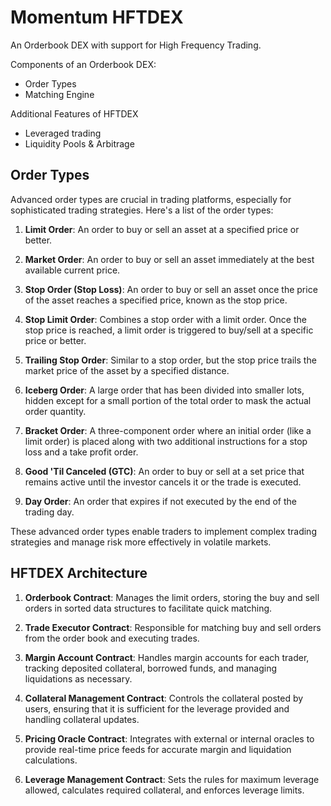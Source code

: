 # Momentum HFTDEX

An Orderbook DEX with support for High Frequency Trading.

Components of an Orderbook DEX:

* Order Types
* Matching Engine

Additional Features of HFTDEX

* Leveraged trading
* Liquidity Pools & Arbitrage

## Order Types

Advanced order types are crucial in trading platforms, especially for sophisticated trading strategies. Here's a list of the order types:

1. **Limit Order**: An order to buy or sell an asset at a specified price or better.

2. **Market Order**: An order to buy or sell an asset immediately at the best available current price.

3. **Stop Order (Stop Loss)**: An order to buy or sell an asset once the price of the asset reaches a specified price, known as the stop price.

4. **Stop Limit Order**: Combines a stop order with a limit order. Once the stop price is reached, a limit order is triggered to buy/sell at a specific price or better.

5. **Trailing Stop Order**: Similar to a stop order, but the stop price trails the market price of the asset by a specified distance.

6. **Iceberg Order**: A large order that has been divided into smaller lots, hidden except for a small portion of the total order to mask the actual order quantity.

7. **Bracket Order**: A three-component order where an initial order (like a limit order) is placed along with two additional instructions for a stop loss and a take profit order.

8. **Good 'Til Canceled (GTC)**: An order to buy or sell at a set price that remains active until the investor cancels it or the trade is executed.

9. **Day Order**: An order that expires if not executed by the end of the trading day.

These advanced order types enable traders to implement complex trading strategies and manage risk more effectively in volatile markets.

## HFTDEX Architecture

1. **Orderbook Contract**: Manages the limit orders, storing the buy and sell orders in sorted data structures to facilitate quick matching.

2. **Trade Executor Contract**: Responsible for matching buy and sell orders from the order book and executing trades.

3. **Margin Account Contract**: Handles margin accounts for each trader, tracking deposited collateral, borrowed funds, and managing liquidations as necessary.

4. **Collateral Management Contract**: Controls the collateral posted by users, ensuring that it is sufficient for the leverage provided and handling collateral updates.

5. **Pricing Oracle Contract**: Integrates with external or internal oracles to provide real-time price feeds for accurate margin and liquidation calculations.

6. **Leverage Management Contract**: Sets the rules for maximum leverage allowed, calculates required collateral, and enforces leverage limits.

